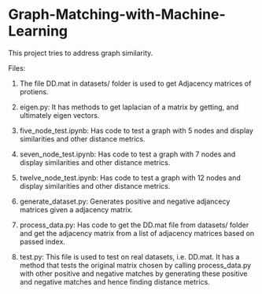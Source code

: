 # Graph-Matching-with-Machine-Learning
This project tries to address graph similarity.

Files:
1. The file DD.mat in datasets/ folder is used to get Adjacency matrices of protiens.

2. eigen.py: It has methods to get laplacian of a matrix by getting, and ultimately eigen vectors.

3. five_node_test.ipynb: Has code to test a graph with 5 nodes and display similarities and other distance metrics.

4. seven_node_test.ipynb: Has code to test a graph with 7 nodes and display similarities and other distance metrics.

5. twelve_node_test.ipynb: Has code to test a graph with 12 nodes and display similarities and other distance metrics.

6. generate_dataset.py: Generates positive and negative adjancecy matrices given a adjacency matrix.

7. process_data.py: Has code to get the DD.mat file from datasets/ folder and get the adjacency matrix from a list of adjacency matrices based on passed index.

8. test.py: This file is used to test on real datasets, i.e. DD.mat. It has a method that tests the original matrix chosen by calling process_data.py with other positive and negative matches by generating these positive and negative matches and hence finding distance metrics.
